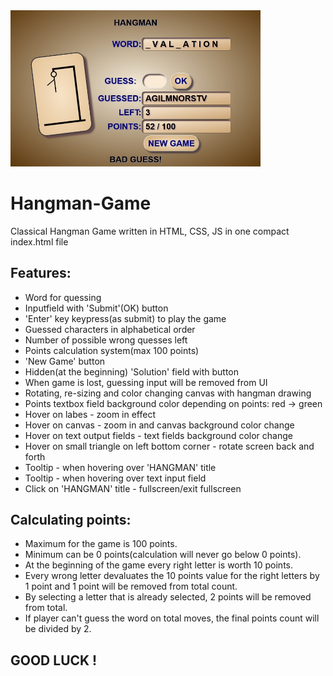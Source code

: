 <img src="Screenshot.jpg" width="400px">

# Hangman-Game
Classical Hangman Game written in HTML, CSS, JS
in one compact index.html file

## Features:
* Word for quessing
* Inputfield with 'Submit'(OK) button
* 'Enter' key keypress(as submit) to play the game
* Guessed characters in alphabetical order
* Number of possible wrong quesses left
* Points calculation system(max 100 points)
* 'New Game' button
* Hidden(at the beginning) 'Solution' field with button 
* When game is lost, guessing input will be removed from UI
* Rotating, re-sizing and color changing canvas with hangman drawing
* Points textbox field background color depending on points: red -> green
* Hover on labes - zoom in effect
* Hover on canvas - zoom in and canvas background color change
* Hover on text output fields - text fields background color change
* Hover on small triangle on left bottom corner - rotate screen back and forth
* Tooltip - when hovering over 'HANGMAN' title
* Tooltip - when hovering over text input field
* Click on 'HANGMAN' title - fullscreen/exit fullscreen

## Calculating points:
* Maximum for the game is 100 points.
* Minimum can be 0 points(calculation will never go below 0 points).
* At the beginning of the game every right letter is worth 10 points.
* Every wrong letter devaluates the 10 points value for the right letters by 1 point and 1 point will be removed from total count.
* By selecting a letter that is already selected, 2 points will be removed from total.
* If player can't guess the word on total moves, the final points count will be divided by 2.

## GOOD LUCK !
